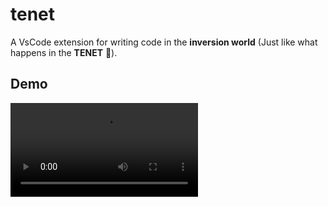 # tenet

A VsCode extension for writing code in the **inversion world** (Just like what happens in the **TENET** 🤪).

## Demo

![](./videos/demo.mov)
